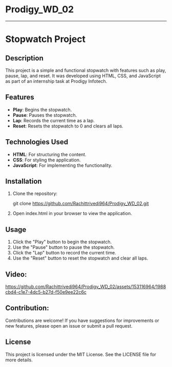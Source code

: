 # Prodigy_WD_02
---
# Stopwatch Project

## Description
<p>This project is a simple and functional stopwatch with features such as play, pause, lap, and reset. It was developed using HTML, CSS, and JavaScript as part of an internship task at Prodigy Infotech.</p>

## Features
- **Play**: Begins the stopwatch.
- **Pause**: Pauses the stopwatch.
- **Lap**: Records the current time as a lap.
- **Reset**: Resets the stopwatch to 0 and clears all laps.

## Technologies Used
- **HTML**: For structuring the content.
- **CSS**: For styling the application.
- **JavaScript**: For implementing the functionality.

## Installation
1. Clone the repository:

   git clone https://github.com/Rachittrivedi964/Prodigy_WD_02.git

2. Open index.html in your browser to view the application.

## Usage 
1. Click the "Play" button to begin the stopwatch.
2. Use the "Pause" button to pause the stopwatch.
3. Click the "Lap" button to record the current time.
4. Use the "Reset" button to reset the stopwatch and clear all laps.

## Video:
https://github.com/Rachittrivedi964/Prodigy_WD_02/assets/153116964/1988cbd4-c1e7-4dc5-b27d-f50e9ee22c6c

## Contribution:
Contributions are welcome! If you have suggestions for improvements or new features, please open an issue or submit a pull request.

## License
This project is licensed under the MIT License. See the LICENSE file for more details.
